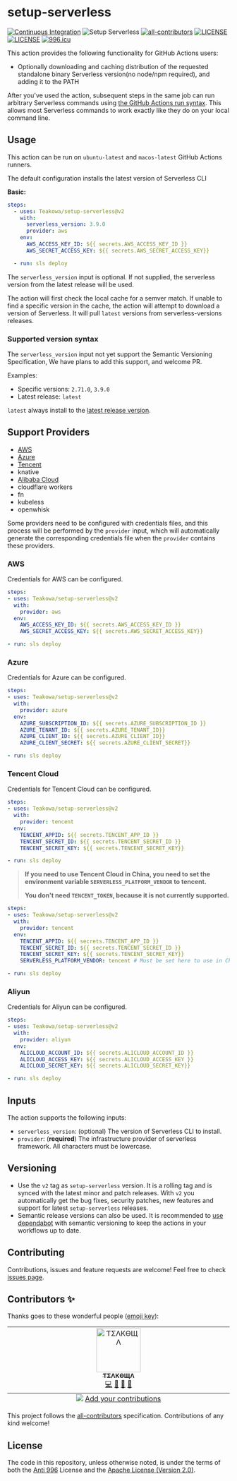 # setup-serverless

[![Continuous Integration](https://github.com/Teakowa/setup-serverless/actions/workflows/continuous-integration.yml/badge.svg)](https://github.com/Teakowa/setup-serverless/actions/workflows/continuous-integration.yml)
![Setup Serverless](https://github.com/Teakowa/setup-serverless/workflows/Setup%20Serverless/badge.svg)
[![all-contributors](https://img.shields.io/github/all-contributors/teakowa/setup-serverless/main?style=flat-square)](#contributors-)
[![LICENSE](https://img.shields.io/badge/License-Apache--2.0-green.svg?style=flat-square)](#LICENSE)
[![LICENSE](https://img.shields.io/badge/License-Anti%20996-blue.svg?style=flat-square)](https://github.com/996icu/996.ICU/blob/master/LICENSE)
[![996.icu](https://img.shields.io/badge/Link-996.icu-red.svg?style=flat-square)](https://996.icu)

This action provides the following functionality for GitHub Actions users:

- Optionally downloading and caching distribution of the requested standalone binary Serverless version(no node/npm required), and adding it to the PATH

After you've used the action, subsequent steps in the same job can run arbitrary Serverless commands using [the GitHub Actions run syntax](https://help.github.com/en/actions/reference/workflow-syntax-for-github-actions#jobsjob_idstepsrun). This allows most Serverless commands to work exactly like they do on your local command line.

## Usage

This action can be run on `ubuntu-latest` and `macos-latest` GitHub Actions runners.

The default configuration installs the latest version of Serverless CLI

**Basic:**

```yaml
steps:
  - uses: Teakowa/setup-serverless@v2
    with:
      serverless_version: 3.9.0
      provider: aws
    env:
      AWS_ACCESS_KEY_ID: ${{ secrets.AWS_ACCESS_KEY_ID }}
      AWS_SECRET_ACCESS_KEY: ${{ secrets.AWS_SECRET_ACCESS_KEY}}

  - run: sls deploy
```

The `serverless_version` input is optional. If not supplied, the serverless version from the latest release will be used.

The action will first check the local cache for a semver match. If unable to find a specific version in the cache, the action will attempt to download a version of Serverless. It will pull `latest` versions from serverless-versions releases.

### Supported version syntax

The `serverless_version` input not yet support the Semantic Versioning Specification, We have plans to add this support, and welcome PR.

Examples:

- Specific versions: `2.71.0`, `3.9.0`
- Latest release: `latest`

`latest` always install to the [latest release version](https://github.com/serverless/serverless/releases).

## Support Providers

- [AWS](#aws)
- [Azure](#azure)
- [Tencent](#tencent-cloud)
- knative
- [Alibaba Cloud](#aliyun)
- cloudflare workers
- fn
- kubeless
- openwhisk

Some providers need to be configured with credentials files, and this process will be performed by the `provider` input, which will automatically generate the corresponding credentials file when the `provider` contains these providers.

### AWS

Credentials for AWS can be configured.

```yaml
steps:
- uses: Teakowa/setup-serverless@v2
  with:
    provider: aws
  env:
    AWS_ACCESS_KEY_ID: ${{ secrets.AWS_ACCESS_KEY_ID }}
    AWS_SECRET_ACCESS_KEY: ${{ secrets.AWS_SECRET_ACCESS_KEY}}

- run: sls deploy
```

### Azure

Credentials for Azure can be configured.

```yaml
steps:
- uses: Teakowa/setup-serverless@v2
  with:
    provider: azure
  env:
    AZURE_SUBSCRIPTION_ID: ${{ secrets.AZURE_SUBSCRIPTION_ID }}
    AZURE_TENANT_ID: ${{ secrets.AZURE_TENANT_ID}}
    AZURE_CLIENT_ID: ${{ secrets.AZURE_CLIENT_ID}}
    AZURE_CLIENT_SECRET: ${{ secrets.AZURE_CLIENT_SECRET}}

- run: sls deploy
```

### Tencent Cloud

Credentials for Tencent Cloud can be configured.

```yaml
steps:
- uses: Teakowa/setup-serverless@v2
  with:
    provider: tencent
  env:
    TENCENT_APPID: ${{ secrets.TENCENT_APP_ID }}
    TENCENT_SECRET_ID: ${{ secrets.TENCENT_SECRET_ID }}
    TENCENT_SECRET_KEY: ${{ secrets.TENCENT_SECRET_KEY}}

- run: sls deploy
```

> **If you need to use Tencent Cloud in China, you need to set the environment variable `SERVERLESS_PLATFORM_VENDOR` to tencent.**
>
> **You don't need `TENCENT_TOKEN`, because it is not currently supported.**

```yaml
steps:
- uses: Teakowa/setup-serverless@v2
  with:
    provider: tencent
  env:
    TENCENT_APPID: ${{ secrets.TENCENT_APP_ID }}
    TENCENT_SECRET_ID: ${{ secrets.TENCENT_SECRET_ID }}
    TENCENT_SECRET_KEY: ${{ secrets.TENCENT_SECRET_KEY}}
    SERVERLESS_PLATFORM_VENDOR: tencent # Must be set here to use in China

- run: sls deploy
```

### Aliyun

Credentials for Aliyun can be configured.

```yaml
steps:
- uses: Teakowa/setup-serverless@v2
  with:
    provider: aliyun
  env:
    ALICLOUD_ACCOUNT_ID: ${{ secrets.ALICLOUD_ACCOUNT_ID }}
    ALICLOUD_ACCESS_KEY: ${{ secrets.ALICLOUD_ACCESS_KEY }}
    ALICLOUD_SECRET_KEY: ${{ secrets.ALICLOUD_SECRET_KEY}}

- run: sls deploy
```

## Inputs

The action supports the following inputs:

- `serverless_version`: (optional) The version of Serverless CLI to install.
- `provider`: (**required**) The infrastructure provider of serverless framework. All characters must be lowercase.

## Versioning

- Use the `v2` tag as `setup-serverless` version. It is a rolling tag and is synced with the latest minor and patch releases. With `v2` you automatically get the bug fixes, security patches, new features and support for latest `setup-serverless` releases.
- Semantic release versions can also be used. It is recommended to [use dependabot](https://docs.github.com/en/code-security/dependabot/working-with-dependabot/keeping-your-actions-up-to-date-with-dependabot) with semantic versioning to keep the actions in your workflows up to date.

## Contributing
Contributions, issues and feature requests are welcome!
Feel free to check [issues page](https://github.com/Teakowa/setup-serverless/issues).

## Contributors ✨

Thanks goes to these wonderful people ([emoji key](https://allcontributors.org/docs/en/emoji-key)):

<!-- ALL-CONTRIBUTORS-LIST:START - Do not remove or modify this section -->
<!-- prettier-ignore-start -->
<!-- markdownlint-disable -->
<table>
  <tbody>
    <tr>
      <td align="center" valign="top" width="14.28%"><a href="https://teakowa.me/"><img src="https://avatars.githubusercontent.com/u/27560638?v=4?s=100" width="100px;" alt="ƬΣΛKӨЩΛ"/><br /><sub><b>ƬΣΛKӨЩΛ</b></sub></a><br /><a href="https://github.com/Teakowa/setup-serverless/commits?author=Teakowa" title="Code">💻</a> <a href="https://github.com/Teakowa/setup-serverless/commits?author=Teakowa" title="Documentation">📖</a> <a href="#design-Teakowa" title="Design">🎨</a> <a href="#projectManagement-Teakowa" title="Project Management">📆</a></td>
    </tr>
  </tbody>
  <tfoot>
    <tr>
      <td align="center" size="13px" colspan="7">
        <img src="https://raw.githubusercontent.com/all-contributors/all-contributors-cli/1b8533af435da9854653492b1327a23a4dbd0a10/assets/logo-small.svg">
          <a href="https://all-contributors.js.org/docs/en/bot/usage">Add your contributions</a>
        </img>
      </td>
    </tr>
  </tfoot>
</table>

<!-- markdownlint-restore -->
<!-- prettier-ignore-end -->

<!-- ALL-CONTRIBUTORS-LIST:END -->

This project follows the [all-contributors](https://github.com/all-contributors/all-contributors) specification. Contributions of any kind welcome!

## License

The code in this repository, unless otherwise noted, is under the terms of both the [Anti 996](./LICENSE-ANTI996) License and the [Apache License (Version 2.0)](./LICENSE-APACHE).